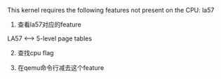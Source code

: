 
This kernel requires the following features not present on the CPU:
la57

1. 查看la57对应的feature

LA57    ⟷ 5-level page tables

2. 查找cpu flag

3. 在qemu命令行减去这个feature